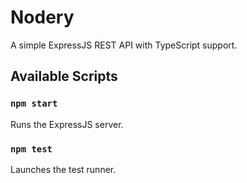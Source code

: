 # Nodery

A simple ExpressJS REST API with TypeScript support.

## Available Scripts

### `npm start`

Runs the ExpressJS server.

### `npm test`

Launches the test runner.
